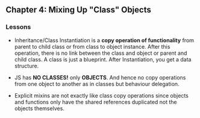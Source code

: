 ## Chapter 4: Mixing Up "Class" Objects
### Lessons
+ Inheritance/Class Instantiation is a **copy operation of functionality** from parent to child class or from class to object instance. After this  operation, there is no link between the class and object or parent and child class. A class is just a blueprint. After Instantiation, you get a data structure.


+ JS has **NO CLASSES!** only **OBJECTS**. And hence no copy operations from one object to another as in classes but behaviour delegation.

+ Explicit mixins are  not exactly like class copy operations since objects and functions only have the shared references duplicated not the objects themselves.  
